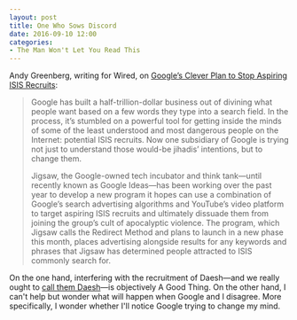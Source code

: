 ```yaml
---
layout: post
title: One Who Sows Discord
date: 2016-09-10 12:00
categories: 
- The Man Won't Let You Read This
---
```


Andy Greenberg, writing for Wired, on [Google’s Clever Plan to Stop Aspiring ISIS Recruits](https://www.wired.com/2016/09/googles-clever-plan-stop-aspiring-isis-recruits/):

> Google has built a half-trillion-dollar business out of divining what people want based on a few words they type into a search field. In the process, it’s stumbled on a powerful tool for getting inside the minds of some of the least understood and most dangerous people on the Internet: potential ISIS recruits. Now one subsidiary of Google is trying not just to understand those would-be jihadis’ intentions, but to change them.
> 
> Jigsaw, the Google-owned tech incubator and think tank—until recently known as Google Ideas—has been working over the past year to develop a new program it hopes can use a combination of Google’s search advertising algorithms and YouTube’s video platform to target aspiring ISIS recruits and ultimately dissuade them from joining the group’s cult of apocalyptic violence. The program, which Jigsaw calls the Redirect Method and plans to launch in a new phase this month, places advertising alongside results for any keywords and phrases that Jigsaw has determined people attracted to ISIS commonly search for.

On the one hand, interfering with the recruitment of Daesh—and we really ought to [call them Daesh](https://mic.com/articles/128599/if-you-hear-president-obama-and-john-kerry-call-isis-daesh-here-s-why)—is objectively A Good Thing. On the other hand, I can't help but wonder what will happen when Google and I disagree. More specifically, I wonder whether I'll notice Google trying to change my mind.